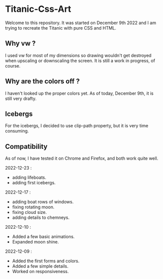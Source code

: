 # Titanic-Css-Art

Welcome to this repository. It was started on December 9th 2022 and I am trying to recreate the Titanic with pure CSS and HTML.

## Why vw ?

I used vw for most of my dimensions so drawing wouldn't get destroyed when upscaling or downscaling the screen. It is still a work in progress, of course.

## Why are the colors off ?

I haven't looked up the proper colors yet. As of today, December 9th, it is still very drafty.

## Icebergs

For the icebergs, I decided to use clip-path property, but it is very time consuming.

## Compatibility

As of now, I have tested it on Chrome and Firefox, and both work quite well.

2022-12-23 :

- adding lifeboats.
- adding first icebergs.

2022-12-17 :

- adding boat rows of windows.
- fixing rotating moon.
- fixing cloud size.
- adding details to chemneys.

2022-12-10 :

- Added a few basic animations.
- Expanded moon shine.

2022-12-09 :

- Added the first forms and colors.
- Added a few simple details.
- Worked on responsiveness.
